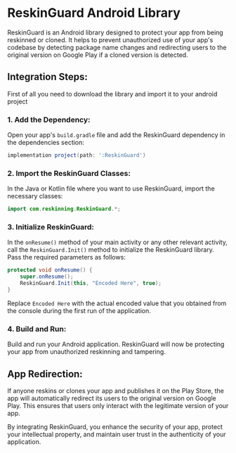 # ReskinGuard Android Library

ReskinGuard is an Android library designed to protect your app from being reskinned or cloned. It helps to prevent unauthorized use of your app's codebase by detecting package name changes and redirecting users to the original version on Google Play if a cloned version is detected.


## Integration Steps:

First of all you need to download the library  and import it to your android project 


### 1. Add the Dependency:

Open your app's `build.gradle` file and add the ReskinGuard dependency in the dependencies section:

   ```gradle
   implementation project(path: ':ReskinGuard')
  ```


### 2. Import the ReskinGuard Classes:

In the Java or Kotlin file where you want to use ReskinGuard, import the necessary classes:

  ```java
  import com.reskinning.ReskinGuard.*;
  ```


### 3. Initialize ReskinGuard:

In the `onResume()` method of your main activity or any other relevant activity, call the `ReskinGuard.Init()` method to initialize the ReskinGuard library. Pass the required parameters as follows:
  
  ```java
  protected void onResume() {
      super.onResume();
      ReskinGuard.Init(this, "Encoded Here", true);
  }
 ```

Replace `Encoded Here` with the actual encoded value that you obtained from the console during the first run of the application.


### 4. Build and Run:

Build and run your Android application. ReskinGuard will now be protecting your app from unauthorized reskinning and tampering.


## App Redirection:

If anyone reskins or clones your app and publishes it on the Play Store, the app will automatically redirect its users to the original version on Google Play. This ensures that users only interact with the legitimate version of your app.

By integrating ReskinGuard, you enhance the security of your app, protect your intellectual property, and maintain user trust in the authenticity of your application.

